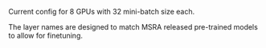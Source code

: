 Current config for 8 GPUs with 32 mini-batch size each.

The layer names are designed to match MSRA released pre-trained models to allow for finetuning.

